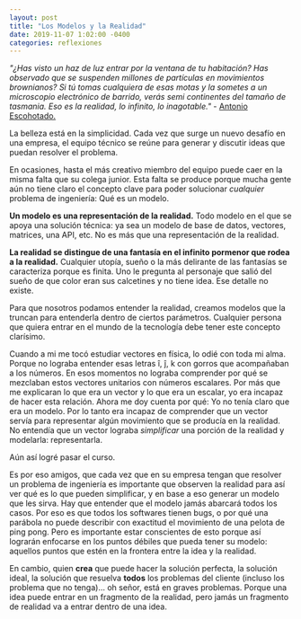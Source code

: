 ```yaml
---
layout: post
title: "Los Modelos y la Realidad"
date: 2019-11-07 1:02:00 -0400
categories: reflexiones
---
```


_"¿Has visto un haz de luz entrar por la ventana de tu habitación? Has observado
que se suspenden millones de partículas en movimientos brownianos? Si tú tomas
cualquiera de esas motas y la sometes a un microscopio electrónico de
barrido, verás semi continentes del tamaño de tasmania. Eso es la realidad, lo
infinito, lo inagotable."_ - [Antonio Escohotado.](https://laemboscadura.com/)

La belleza está en la simplicidad. Cada vez que surge un nuevo desafío en una
empresa, el equipo técnico se reúne para generar y discutir ideas que puedan
resolver el problema.

En ocasiones, hasta el más creativo miembro del equipo puede caer en la misma
falta que su colega junior. Esta falta se produce porque mucha gente aún no
tiene claro el concepto clave para poder solucionar _cualquier_ problema de
ingeniería: Qué es un modelo.

**Un modelo es una representación de la realidad.** Todo modelo en el que se apoya
una solución técnica: ya sea un modelo de base de
datos, vectores, matrices, una API, etc. No es más que una representación
de la realidad.

**La realidad se distingue de una fantasía en el infinito pormenor que rodea a la
realidad.** Cualquier utopía, sueño o la más delirante de las fantasías se
caracteriza porque es finita. Uno le pregunta al personaje que salió del sueño
de que color eran sus calcetines y no tiene idea. Ese detalle no existe.

Para que nosotros podamos entender la realidad, creamos modelos que la truncan
para entenderla dentro de ciertos parámetros. Cualquier persona
que quiera entrar en el mundo de la tecnología debe tener este concepto
clarísimo.

Cuando a mi me tocó estudiar vectores en física, lo odié con toda mi alma.
Porque no lograba entender esas letras î, ĵ, k con gorros que acompañaban a los
números. En esos momentos no lograba comprender por qué se mezclaban estos
vectores unitarios con números escalares. Por más que me explicaran lo que era
un vector y lo que era un escalar, yo era incapaz de hacer esta relación. Ahora
me doy cuenta por qué: Yo no tenía claro que era un modelo. Por lo tanto era
incapaz de comprender que un vector servía para representar algún movimiento que
se producía en la realidad. No entendía que un vector lograba _simplificar_ una
porción de la realidad y modelarla: representarla.

Aún así logré pasar el curso.

Es por eso amigos, que cada vez que en su empresa tengan que resolver un
problema de ingeniería es importante que observen la realidad para así ver qué
es lo que pueden simplificar, y en base a eso generar un modelo que les sirva.
Hay que entender que el modelo jamás abarcará todos los casos. Por eso es que
todos los softwares tienen bugs, o por qué una parábola no puede describir con
exactitud el movimiento de una pelota de ping pong. Pero es importante estar
conscientes de esto porque así lograrán enfocarse en los puntos débiles que pueda
tener su modelo: aquellos puntos que estén en la frontera entre la idea y la realidad.

En cambio, quien **crea** que puede hacer la solución perfecta, la solución ideal,
la solución que resuelva **todos** los problemas del cliente (incluso los
problema que no tenga)... oh señor, está en graves problemas. Porque una idea
puede entrar en un fragmento de la realidad, pero jamás un fragmento de realidad
va a entrar dentro de una idea.